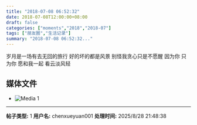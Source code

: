 ```yaml
---
title: "2018-07-08 06:52:32"
date: 2018-07-08T12:00:00+08:00
draft: false
categories: ["moments","2018","2018-07"]
tags: ["朋友圈","生活记录"]
summary: "2018-07-08 06:52:32..."
---
```


岁月是一场有去无回的旅行
好的坏的都是风景
别怪我贪心只是不愿醒
因为你 只为你 愿和我一起
看云淡风轻

## 媒体文件

- ![Media 1](/Moments/photos/2018-07-08/201807080652320.jpg)

---

**帖子类型:** 1
**用户名:** chenxueyuan001
**处理时间:** 2025/8/28 21:48:38